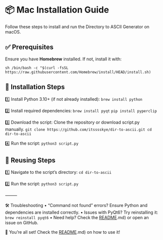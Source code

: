 # 📦 Mac Installation Guide

Follow these steps to install and run the Directory to ASCII Generator on macOS.

## ✅ Prerequisites

Ensure you have **Homebrew** installed. If not, install it with:

```sh /bin/bash -c "$(curl -fsSL https://raw.githubusercontent.com/Homebrew/install/HEAD/install.sh)```

## 🔧 Installation Steps

1️⃣ Install Python 3.10+ (if not already installed):
```brew install python```

2️⃣ Install required dependencies:
```brew install pyqt```
```pip install pyperclip```

3️⃣ Download the script:
Clone the repository or download script.py manually.
```git clone https://github.com/itsssskye/dir-to-ascii.git cd dir-to-ascii```

4️⃣ Run the script:
```python3 script.py```

## 🔄 Reusing Steps

1️⃣ Navigate to the script’s directory:
```cd dir-to-ascii```

2️⃣ Run the script:
```python3 script.py```

⸻

🛠 Troubleshooting
	•	“Command not found” errors? Ensure Python and dependencies are installed correctly.
	•	Issues with PyQt6? Try reinstalling it:
            ```brew reinstall pyqt6```
	•	Need help? Check the [README](README).md) or open an issue on GitHub.

🎉 You’re all set! Check the [README](README).md) on how to use it!